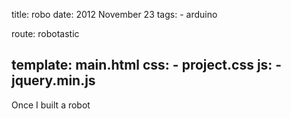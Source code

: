 title: robo
date: 2012 November 23
tags:
    - arduino

route: robotastic

template: main.html
css:
    - project.css
js:
    - jquery.min.js
---

Once I built a robot
